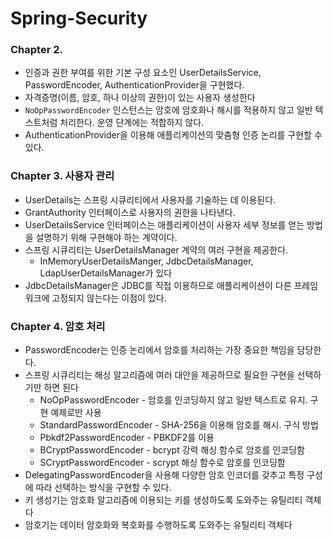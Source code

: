 # Spring-Security
### Chapter 2.
+ 인증과 권한 부여를 위한 기본 구성 요소인 UserDetailsService, PasswordEncoder, AuthenticationProvider을 구현했다.
+ 자격증명(이름, 암호, 하나 이상의 권한)이 있는 사용자 생성한다
+ `NoOpPasswordEncoder` 인스턴스는 암호에 암호화나 해시를 적용하지 않고 일반 텍스트처럼 처리한다. 운영 단계에는 적합하지 않다.
+ AuthenticationProvider을 이용해 애플리케이션의 맞춤형 인증 논리를 구현할 수 있다.

### Chapter 3. 사용자 관리
+ UserDetails는 스프링 시큐리티에서 사용자를 기술하는 데 이용된다.
+ GrantAuthority 인터페이스로 사용자의 권한을 나타낸다.
+ UserDetailsService 인터페이스는 애플리케이션이 사용자 세부 정보를 얻는 방법을 설명하기 위해 구현해야 하는 계약이다.
+ 스프링 시큐리티는 UserDetailsManager 계약의 여러 구현을 제공한다.
  + InMemoryUserDetailsManger, JdbcDetailsManager, LdapUserDetailsManager가 있다
+ JdbcDetailsManager은 JDBC를 직접 이용하므로 애플리케이션이 다른 프레임워크에 고정되지 않는다는 이점이 있다.

### Chapter 4. 암호 처리
+ PasswordEncoder는 인증 논리에서 암호를 처리하는 가장 중요한 책임을 담당한다.
+ 스프링 시큐리티는 해싱 알고리즘에 여러 대안을 제공하므로 필요한 구현을 선택하기만 하면 된다
  + NoOpPasswordEncoder - 암호를 인코딩하지 않고 일반 텍스트로 유지. 구현 예제로만 사용
  + StandardPasswordEncoder - SHA-256을 이용해 암호를 해시. 구식 방법
  + Pbkdf2PasswordEncoder - PBKDF2를 이용
  + BCryptPasswordEncoder - bcrypt 강력 해싱 함수로 암호를 인코딩함
  + SCryptPasswordEncoder - scrypt 해싱 함수로 암호를 인코딩함
+ DelegatingPasswordEncoder을 사용해 다양한 암호 인코더를 갖추고 특정 구성에 따라 선택하는 방식을 구현할 수 있다.
+ 키 생성기는 암호화 알고리즘에 이용되는 키를 생성하도록 도와주는 유틸리티 객체다
+ 암호기는 데이터 암호화와 복호화를 수행하도록 도와주는 유틸리티 객체다